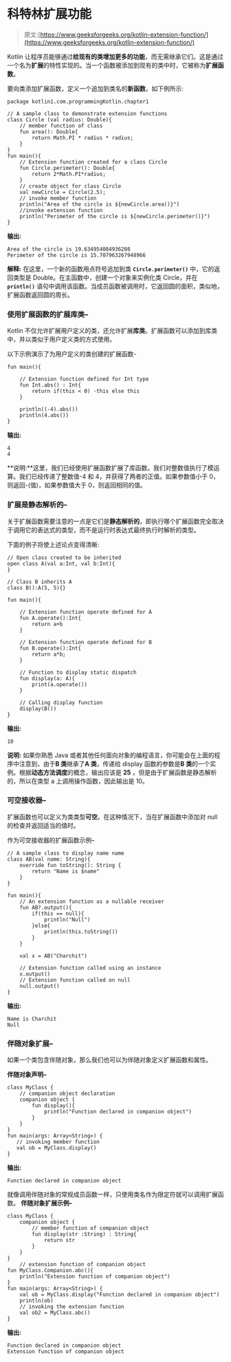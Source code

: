 # 科特林扩展功能

> 原文:[https://www.geeksforgeeks.org/kotlin-extension-function/](https://www.geeksforgeeks.org/kotlin-extension-function/)

Kotlin 让程序员能够通过**给现有的类增加更多的功能**，而无需继承它们。这是通过一个名为**扩展**的特性实现的。当一个函数被添加到现有的类中时，它被称为**扩展函数**。

要向类添加扩展函数，定义一个追加到类名的**新函数**，如下例所示:

```
package kotlin1.com.programmingKotlin.chapter1

// A sample class to demonstrate extension functions
class Circle (val radius: Double){
    // member function of class
    fun area(): Double{
        return Math.PI * radius * radius;
    }
}
fun main(){
    // Extension function created for a class Circle
    fun Circle.perimeter(): Double{
        return 2*Math.PI*radius;
    }
    // create object for class Circle
    val newCircle = Circle(2.5);
    // invoke member function
    println("Area of the circle is ${newCircle.area()}")
    //invoke extension function
    println("Perimeter of the circle is ${newCircle.perimeter()}")
}
```

**输出:**

```
Area of the circle is 19.634954084936208
Perimeter of the circle is 15.707963267948966

```

**解释:**
在这里，一个新的函数用点符号追加到类 **`Circle.perimeter()`** 中，它的返回类型是 Double。在主函数中，创建一个对象来实例化类 Circle，并在 **`println()`** 语句中调用该函数。当成员函数被调用时，它返回圆的面积，类似地，扩展函数返回圆的周长。

### 使用扩展函数的扩展库类–

Kotlin 不仅允许扩展用户定义的类，还允许扩展**库类**。扩展函数可以添加到库类中，并以类似于用户定义类的方式使用。

以下示例演示了为用户定义的类创建的扩展函数-

```
fun main(){

    // Extension function defined for Int type
    fun Int.abs() : Int{
        return if(this < 0) -this else this
    }

    println((-4).abs())
    println(4.abs())
}
```

**输出:**

```
4
4

```

**说明:**这里，我们已经使用扩展函数扩展了库函数。我们对整数值执行了模运算。我们已经传递了整数值-4 和 4，并获得了两者的正值。如果参数值小于 0，则返回-(值)，如果参数值大于 0，则返回相同的值。

### 扩展是静态解析的–

关于扩展函数需要注意的一点是它们是**静态解析的**，即执行哪个扩展函数完全取决于调用它的表达式的类型，而不是运行时表达式最终执行时解析的类型。

下面的例子将使上述论点变得清晰:

```
// Open class created to be inherited
open class A(val a:Int, val b:Int){
}

// Class B inherits A
class B():A(5, 5){}

fun main(){

    // Extension function operate defined for A
    fun A.operate():Int{
        return a+b
    }

    // Extension function operate defined for B
    fun B.operate():Int{
        return a*b;
    }

    // Function to display static dispatch
    fun display(a: A){
        print(a.operate())
    }

    // Calling display function 
    display(B())
}
```

**输出:**

```
10

```

**说明:**
如果你熟悉 Java 或者其他任何面向对象的编程语言，你可能会在上面的程序中注意到，由于**B 类**继承了**A 类**，传递给 display 函数的参数是**B 类**的一个实例。根据**动态方法调度**的概念，输出应该是 **25** ，但是由于扩展函数是静态解析的，所以在类型 a 上调用操作函数，因此输出是 10。

### 可空接收器–

扩展函数也可以定义为类类型**可空**。在这种情况下，当在扩展函数中添加对 null 的检查并返回适当的值时。

作为可空接收器的扩展函数示例–

```
// A sample class to display name name
class AB(val name: String){
    override fun toString(): String {
        return "Name is $name"
    }
}

fun main(){
    // An extension function as a nullable receiver
    fun AB?.output(){
        if(this == null){
            println("Null")
        }else{
            println(this.toString())
        }
    }

    val x = AB("Charchit")

    // Extension function called using an instance
    x.output()
    // Extension function called on null
    null.output()
}
```

**输出:**

```
Name is Charchit
Null

```

### 伴随对象扩展–

如果一个类包含伴随对象，那么我们也可以为伴随对象定义扩展函数和属性。

**伴随对象声明–**

```
class MyClass {
    // companion object declaration
    companion object {
        fun display(){
            println("Function declared in companion object")
        }
    }
}
fun main(args: Array<String>) {
   // invoking member function 
   val ob = MyClass.display()  
}
```

**输出:**

```
Function declared in companion object
```

就像调用伴随对象的常规成员函数一样，只使用类名作为限定符就可以调用扩展函数。
**伴随对象扩展示例–**

```
class MyClass {
    companion object {
        // member function of companion object
        fun display(str :String) : String{
            return str
        }
    }
} 
    // extension function of companion object
fun MyClass.Companion.abc(){
    println("Extension function of companion object")
}
fun main(args: Array<String>) {
    val ob = MyClass.display("Function declared in companion object")
    println(ob)
    // invoking the extension function 
    val ob2 = MyClass.abc()
}
```

**输出:**

```
Function declared in companion object
Extension function of companion object

```